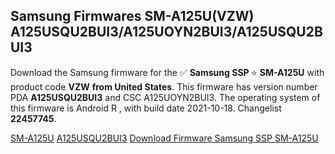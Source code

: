 <h2>Samsung Firmwares SM-A125U(VZW) A125USQU2BUI3/A125UOYN2BUI3/A125USQU2BUI3</h2>
Download the Samsung firmware for the ✅ <strong>Samsung SSP </strong> ⭐ <strong>SM-A125U</strong> with product code <strong>VZW</strong> <strong> from United States</strong>. This firmware has version number PDA <strong>A125USQU2BUI3</strong> and CSC A125UOYN2BUI3. The operating system of this firmware is Android R , with build date 2021-10-18. Changelist <strong>22457745</strong>.


[SM-A125U](https://samfirm.shop/samsung/model/SM-A125U)
[A125USQU2BUI3](https://samfirm.shop/samsung/pda/A125USQU2BUI3)
[Download Firmware Samsung SSP SM-A125U](https://samfirm.shop/samsung/firmware/465901)
